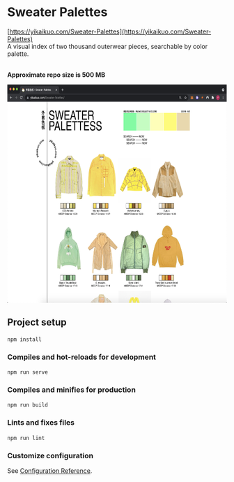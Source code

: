 # Sweater Palettes

[https://yikaikuo.com/Sweater-Palettes](https://yikaikuo.com/Sweater-Palettes)
<br>
A visual index of two thousand outerwear pieces, searchable by color palette. 
<br>

<br>
<strong>Approximate repo size is 500 MB</strong>
<br>

<p align="center">
  <img height="500" src="./docs/screenshot1.png">  
</p>


## Project setup
```
npm install
```

### Compiles and hot-reloads for development
```
npm run serve
```

### Compiles and minifies for production
```
npm run build
```

### Lints and fixes files
```
npm run lint
```

### Customize configuration
See [Configuration Reference](https://cli.vuejs.org/config/).
